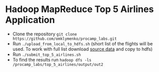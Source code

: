 # Hadoop MapReduce Top 5 Airlines Application

- Clone the repository
`git clone https://github.com/omklymenko/procamp_labs.git`
- Run `./upload_from_local_to_hdfs.sh`
(short list of the flights will be used. To work with full list download [source data](https://www.kaggle.com/usdot/flight-delays) and copy to hdfs)
- Run 
`./submit_top_5_airlines.sh`
- To find the results run
 `hadoop dfs -ls /procamp_labs/top_5_airlines/output/out2`

